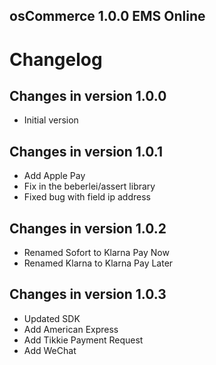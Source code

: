 osCommerce 1.0.0 EMS Online
------------------------------

# Changelog #

## Changes in version 1.0.0
+ Initial version
## Changes in version 1.0.1
+ Add Apple Pay
+ Fix in the beberlei/assert library
+ Fixed bug with field ip address

## Changes in version 1.0.2
+ Renamed Sofort to Klarna Pay Now
+ Renamed Klarna to Klarna Pay Later

## Changes in version 1.0.3

* Updated SDK
* Add American Express
* Add Tikkie Payment Request
* Add WeChat